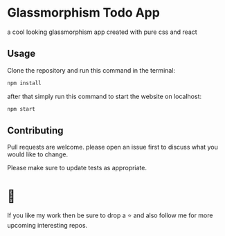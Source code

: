 # Glassmorphism Todo App

a cool looking glassmorphism app created with pure css and react

## Usage

Clone the repository and run this command in the terminal:

```javascript
npm install
```

after that simply run this command to start the website on localhost:

```javascript
npm start
```

## Contributing

Pull requests are welcome. please open an issue first to discuss what you would like to change.

Please make sure to update tests as appropriate.

# 🚀

If you like my work then be sure to drop a ⭐ and also follow me for more upcoming interesting repos.
